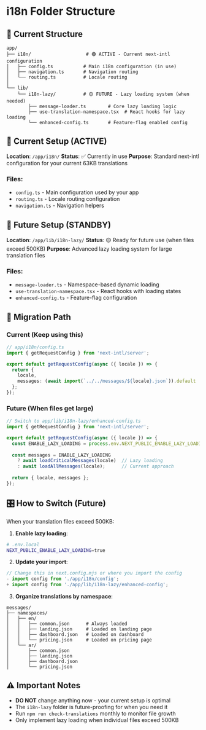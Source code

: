 # i18n Folder Structure

## 📁 Current Structure

```
app/
├── i18n/                    # 🟢 ACTIVE - Current next-intl configuration
│   ├── config.ts           # Main i18n configuration (in use)
│   ├── navigation.ts       # Navigation routing
│   └── routing.ts          # Locale routing
│
└── lib/
    └── i18n-lazy/          # 🟡 FUTURE - Lazy loading system (when needed)
        ├── message-loader.ts        # Core lazy loading logic
        ├── use-translation-namespace.tsx  # React hooks for lazy loading
        └── enhanced-config.ts       # Feature-flag enabled config
```

## 🎯 Current Setup (ACTIVE)

**Location**: `/app/i18n/`
**Status**: ✅ Currently in use
**Purpose**: Standard next-intl configuration for your current 63KB translations

### Files:
- `config.ts` - Main configuration used by your app
- `routing.ts` - Locale routing configuration  
- `navigation.ts` - Navigation helpers

## 🚀 Future Setup (STANDBY)

**Location**: `/app/lib/i18n-lazy/`
**Status**: 🟡 Ready for future use (when files exceed 500KB)
**Purpose**: Advanced lazy loading system for large translation files

### Files:
- `message-loader.ts` - Namespace-based dynamic loading
- `use-translation-namespace.tsx` - React hooks with loading states
- `enhanced-config.ts` - Feature-flag configuration

## 🔄 Migration Path

### Current (Keep using this)
```typescript
// app/i18n/config.ts
import { getRequestConfig } from 'next-intl/server';

export default getRequestConfig(async ({ locale }) => {
  return {
    locale,
    messages: (await import(`../../messages/${locale}.json`)).default
  };
});
```

### Future (When files get large)
```typescript
// Switch to app/lib/i18n-lazy/enhanced-config.ts
import { getRequestConfig } from 'next-intl/server';

export default getRequestConfig(async ({ locale }) => {
  const ENABLE_LAZY_LOADING = process.env.NEXT_PUBLIC_ENABLE_LAZY_LOADING === 'true';
  
  const messages = ENABLE_LAZY_LOADING 
    ? await loadCriticalMessages(locale)  // Lazy loading
    : await loadAllMessages(locale);      // Current approach
    
  return { locale, messages };
});
```

## 🎛 How to Switch (Future)

When your translation files exceed 500KB:

1. **Enable lazy loading**:
```bash
# .env.local
NEXT_PUBLIC_ENABLE_LAZY_LOADING=true
```

2. **Update your import**:
```typescript
// Change this in next.config.mjs or where you import the config
- import config from './app/i18n/config';
+ import config from './app/lib/i18n-lazy/enhanced-config';
```

3. **Organize translations by namespace**:
```
messages/
├── namespaces/
│   ├── en/
│   │   ├── common.json      # Always loaded
│   │   ├── landing.json     # Loaded on landing page
│   │   ├── dashboard.json   # Loaded on dashboard
│   │   └── pricing.json     # Loaded on pricing page
│   └── ar/
│       ├── common.json
│       ├── landing.json
│       ├── dashboard.json
│       └── pricing.json
```

## ⚠️ Important Notes

- **DO NOT** change anything now - your current setup is optimal
- The `i18n-lazy` folder is future-proofing for when you need it
- Run `npm run check-translations` monthly to monitor file growth
- Only implement lazy loading when individual files exceed 500KB
